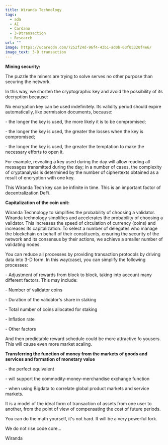 ```yaml
---
title: Wiranda Technology
tags:
  - ada
  - AI
  - Cardano
  - 3-Dtransaction
  - Research
url: ""
image: https://ucarecdn.com/7252f24d-96f4-43b1-ad0b-63f05320f4e6/
image_text: 3-D transaction
---
```


**Mining security:**

The puzzle the miners are trying to solve serves no other purpose than securing the network.

In this way, we shorten the cryptographic key and avoid the possibility of its decryption because:

No encryption key can be used indefinitely. Its validity period should expire automatically, like permission documents, because:

\- the longer the key is used, the more likely it is to be compromised;

\- the longer the key is used, the greater the losses when the key is compromised;

\- the longer the key is used, the greater the temptation to make the necessary efforts to open it.

For example, revealing a key used during the day will allow reading all messages transmitted during the day; in a number of cases, the complexity of cryptanalysis is determined by the number of ciphertexts obtained as a result of encryption with one key.

This Wiranda Tech key can be infinite in time. This is an important factor of decentralization DeFi.

**Capitalization of the coin unit:**

Wiranda Technology to simplifies the probability of choosing a validator. Wiranda technology simplifies and accelerates the probability of choosing a validator. This increases the speed of circulation of currency (coins) and increases its capitalization. To select a number of delegates who manage the blockchain on behalf of their constituents, ensuring the security of the network and its consensus by their actions, we achieve a smaller number of validating nodes.

You can reduce all processes by providing transaction protocols by driving data into 3-D form. In this way(case), you can simplify the following processes:

\- Adjustment of rewards from block to block, taking into account many different factors. This may include:

\- Number of validator coins

\- Duration of the validator's share in staking

\- Total number of coins allocated for staking

\- Inflation rate

\- Other factors

And then predictable reward schedule could be more attractive fo yousers. This will cause even more market scaling.

**Transferring the function of money from the markets of goods and services and formation of monetary value**

\- the perfect equivalent

\- will support the commodity-money-merchandise exchange function

\- when using Bigdata to correlate global product markets and service markets.

It is a model of the ideal form of transaction of assets from one user to another, from the point of view of compensating the cost of future periods.

You can do the math yourself, it's not hard. It will be a very powerful fork.

We do not rise code core...

Wiranda
